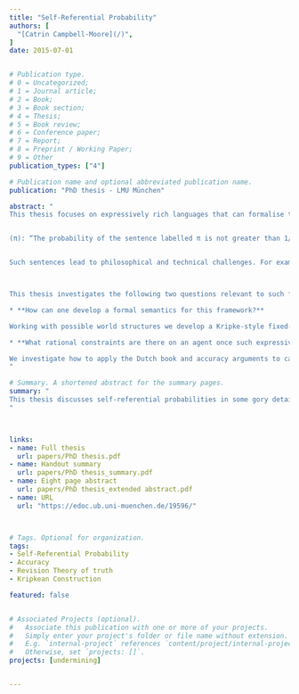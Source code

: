 ```yaml
---
title: "Self-Referential Probability"
authors: [
  "[Catrin Campbell-Moore](/)",
]
date: 2015-07-01


# Publication type.
# 0 = Uncategorized;
# 1 = Journal article;
# 2 = Book;
# 3 = Book section;
# 4 = Thesis;
# 5 = Book review;
# 6 = Conference paper;
# 7 = Report;
# 8 = Preprint / Working Paper;
# 9 = Other
publication_types: ["4"]

# Publication name and optional abbreviated publication name.
publication: "PhD thesis - LMU München"

abstract: "
This thesis focuses on expressively rich languages that can formalise talk about probability and which have sentences that say something about the probability of themselves. For example:


(π): “The probability of the sentence labelled π is not greater than 1/2.”


Such sentences lead to philosophical and technical challenges. For example seemingly harmless principles, such as an introspection principle, lead to inconsistencies with the axioms of probability in this framework. Throughout the thesis, our motivating concept of probability is as measuring an agent’s degrees of belief.



This thesis investigates the following two questions relevant to such frameworks:

* **How can one develop a formal semantics for this framework?**

Working with possible world structures we develop a Kripke-style fixed-point semantics with strong-Kleene evaluation scheme, and a supervaluational evaluation scheme (which results in imprecise probabilities). We also consider how to develop a revision theory semantics.

* **What rational constraints are there on an agent once such expressive frameworks are considered?**

We investigate how to apply the Dutch book and accuracy arguments to cases involving such self-referential sentences. In particular we show a number of bullets one has to bite when adopting a consequentialist perspective on the accuracy argument.
"

# Summary. A shortened abstract for the summary pages.
summary: "
This thesis discusses self-referential probabilities in some gory detail. We discuss a number of semantics models and initial work on how rationality considerations should apply in such cases.
"



links:
- name: Full thesis
  url: papers/PhD thesis.pdf
- name: Handout summary
  url: papers/PhD thesis_summary.pdf
- name: Eight page abstract
  url: papers/PhD thesis_extended abstract.pdf
- name: URL
  url: "https://edoc.ub.uni-muenchen.de/19596/"



# Tags. Optional for organization.
tags:
- Self-Referential Probability
- Accuracy
- Revision Theory of truth
- Kripkean Construction

featured: false


# Associated Projects (optional).
#   Associate this publication with one or more of your projects.
#   Simply enter your project's folder or file name without extension.
#   E.g. `internal-project` references `content/project/internal-project/index.md`.
#   Otherwise, set `projects: []`.
projects: [undermining]


---
```

